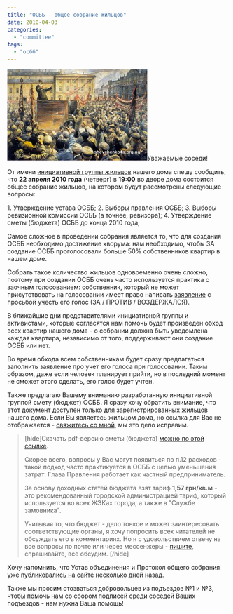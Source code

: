 ```yaml
---
title: "ОСББ - общее собрание жильцов"
date: 2010-04-03
categories: 
  - "committee"
tags: 
  - "осбб"
---
```


![Общее собрание жильцов](/wp-content/uploads/2010/04/Lenin1.jpg "Общее собрание жильцов")Уважаемые соседи!

От имени [инициативной группы жильцов](http://shevchenko4a.brovary.org/osbb-sozdanie-initsiativnoy-gruppy/) нашего дома спешу сообщить, что **22 апреля 2010 года** (четверг) в **19:00** во дворе дома состоится общее собрание жильцов, на котором будут рассмотрены следующие вопросы:

1\. Утверждение устава ОСББ; 2. Выборы правления ОСББ; 3. Выборы ревизионной комиссии ОСББ (а точнее, ревизора); 4. Утверждение сметы (бюджета) ОСББ до конца 2010 года;

Самое сложное в проведении собрания является то, что для создания ОСББ необходимо достижение кворума: нам необходимо, чтобы ЗА создание ОСББ проголосовали больше 50% собственников квартир в нашем доме.

Собрать такое количество жильцов одновременно очень сложно, поэтому при создании ОСББ очень часто используется практика с заочным голосованием: <!--more-->собственник, который не может присутствовать на голосовании имеет право написать [заявление](https://docs.google.com/fileview?id=0B15gOycbY2u7NDEzMjI3N2EtYjczOC00Yzk3LWE3MjQtZWZhN2FlYTE5NzY4&hl=ru) с просьбой учесть его голос (ЗА / ПРОТИВ / ВОЗДЕРЖАЛСЯ).

В ближайшие дни представителями инициативной группы и активистами, которые согласятся нам помочь будет произведен обход всех квартир нашего дома - о собрании должна быть уведомлена каждая квартира, независимо от того, поддерживают они создание ОСББ или нет.

Во время обхода всем собственникам будет сразу предлагаться заполнить заявление про учет его голоса при голосовании. Таким образом, даже если человек планирует прийти, но в последний момент не сможет этого сделать, его голос будет учтен.

Также предлагаю Вашему вниманию разработанную инициативной группой смету (бюджет) ОСББ. Я сразу хочу обратить внимание, что этот документ доступен только для зарегистрированных жильцов нашего дома. Если Вы являетесь жильцом дома, но ссылка для Вас не отображается - [свяжитесь со мной](http://shevchenko4a.brovary.org/about/), мы это дело исправим.

> \[hide\]Скачать pdf-версию сметы (бюджета) [можно по этой ссылке](https://docs.google.com/fileview?id=0B15gOycbY2u7OWQzNGY2OTgtY2MyYy00MmQyLTkyNTctMjRiZmJiOWYwZDJj&hl=ru).
> 
> Скорее всего, вопросы у Вас могут появиться по п.12 расходов - такой подход часто практикуется в ОСББ с целью уменьшения затрат: Глава Правления работает как частный предприниматель.
> 
> За основу доходных статей бюджета взят тариф **1,57 грн/кв.м** - это рекомендованный городской администрацией тариф, который используется во всех ЖЭКах города, а также в "Службе замовника".
> 
> Учитывая то, что бюджет - дело тонкое и может заинтересовать соответствующие органы, я хочу попросить всех читателей не обсуждать его в комментариях. Но я с удовольствием отвечу на все вопросы по почте или через мессенжеры - [пишите](http://shevchenko4a.brovary.org/about/), спрашивайте, все обсудим. \[/hide\]

Хочу напомнить, что Устав объединения и Протокол общего собрания уже [публиковались на сайте](http://shevchenko4a.brovary.org/osbb-gotovim-dokumenty/) несколько дней назад.

Также мы просим отозваться добровольцев из подъездов №1 и №3, чтобы помочь нам со сбором подписей среди соседей Ваших подъездов - нам нужна Ваша помощь!
